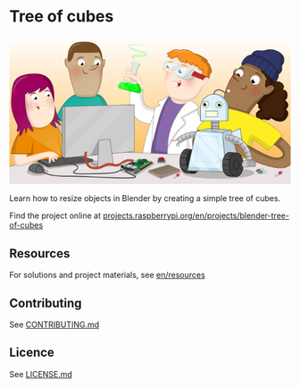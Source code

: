 # Tree of cubes

![Tree of cubes](/en/images/banner.png)

Learn how to resize objects in Blender by creating a simple tree of cubes.

Find the project online at [projects.raspberrypi.org/en/projects/blender-tree-of-cubes](https://projects.raspberrypi.org/en/projects/blender-tree-of-cubes)

## Resources

For solutions and project materials, see [en/resources](https://github.com/raspberrypilearning/blender-tree-of-cubes/tree/master/en/resources)

## Contributing
See [CONTRIBUTING.md](CONTRIBUTING.md)

## Licence
 See [LICENSE.md](LICENSE.md)
